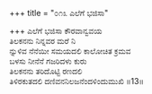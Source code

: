 +++
title = "೦೧೩ ಎಲೆಗೆ ಭಜಿಸಾ"

+++
ಎಲೆಗೆ ಭಜಿಸಾ ಕೌರವಾನ್ವವಯ  
ತಿಲಕನನು ನಿನ್ನವರ ಮರೆ ನಿ  
ನ್ನುಳಿವ ನೆನೆಯೀ ಸಮಯದಲಿ ಕಾಲೋಚಿತ ಕ್ರಮವ  
ಬಳಸು ನೀನೆನೆ ಗಜರಿದಳು ಕುರು  
ತಿಲಕನನು ತರಿದೊಟ್ಟಿ ರಣದಲಿ  
ತಿಳಿರಕುತದಲಿ ದಣಿವನನಿಲಜನೆಂದಳಿಂದುಮುಖಿ    ॥13॥